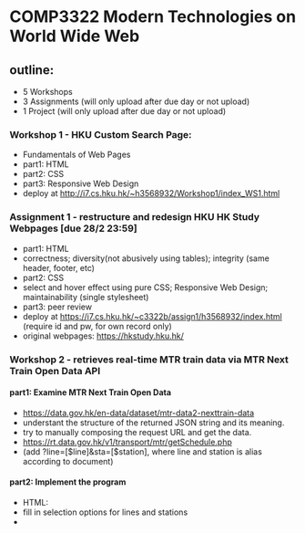 # COMP3322 Modern Technologies on World Wide Web

## outline: 
* 5 Workshops
* 3 Assignments (will only upload after due day or not upload)
* 1 Project (will only upload after due day or not upload)

### Workshop 1 - HKU Custom Search Page:
* Fundamentals of Web Pages 
* part1: HTML
* part2: CSS 
* part3: Responsive Web Design
* deploy at http://i7.cs.hku.hk/~h3568932/Workshop1/index_WS1.html

### Assignment 1 - restructure and redesign HKU HK Study Webpages [due 28/2 23:59]
* part1: HTML
* correctness; diversity(not abusively using tables); integrity (same header, footer, etc)
* part2: CSS
* select and hover effect using pure CSS; Responsive Web Design; maintainability (single stylesheet)
* part3: peer review
* deploy at https://i7.cs.hku.hk/~c3322b/assign1/h3568932/index.html (require id and pw, for own record only)
* original webpages: https://hkstudy.hku.hk/

### Workshop 2 - retrieves real-time MTR train data via MTR Next Train Open Data API
#### part1: Examine MTR Next Train Open Data
* https://data.gov.hk/en-data/dataset/mtr-data2-nexttrain-data
* understant the structure of the returned JSON string and its meaning.
* try to manually composing the request URL and get the data.
* https://rt.data.gov.hk/v1/transport/mtr/getSchedule.php
* (add ?line=[$line]&sta=[$station], where line and station is alias according to document)
#### part2: Implement the program
* HTML:
* fill in selection options for lines and stations
* <script>(javascript):
* build a "database", list out all stations with asscociated class=[$line]
* check whether user selected different line, if so, switch to corresponding set of stations (addEventListener)
* -AJAX:
* add a fetch() request to request and get data according to different situation, (e.g. Normal, Special, Data Absence)
